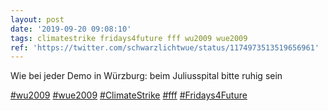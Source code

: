```yaml
---
layout: post
date: '2019-09-20 09:08:10'
tags: climatestrike fridays4future fff wu2009 wue2009
ref: 'https://twitter.com/schwarzlichtwue/status/1174973513519656961'
---
```

Wie bei jeder Demo in Würzburg: beim Juliusspital bitte ruhig sein



[#wu2009](/t/wu2009) [#wue2009](/t/wue2009) [#ClimateStrike](/t/climatestrike) [#fff](/t/fff) [#Fridays4Future](/t/fridays4future)